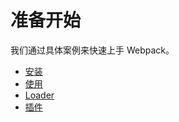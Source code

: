 # 准备开始

我们通过具体案例来快速上手 Webpack。

* [安装](install.md)
* [使用](usage.md)
* [Loader](loader.md)
* [插件](plugin.md)

